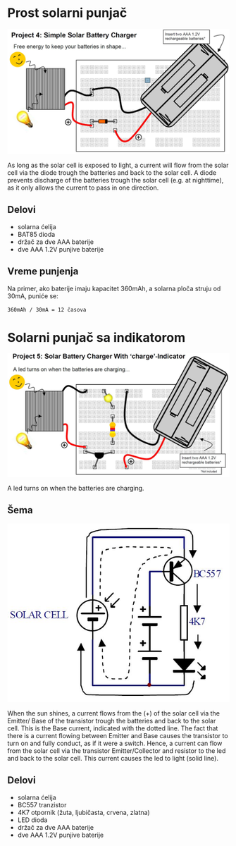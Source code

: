 # Prost solarni punjač

![](../slike/solarni-punjac.jpg)

As long as the solar cell is exposed to light, a current will flow from the solar cell via the diode trough the batteries and back to the solar cell. A diode prevents discharge of the batteries trough the solar cell (e.g. at nighttime), as it only allows the current to pass in one direction.

## Delovi

- solarna ćelija
- BAT85 dioda
- držač za dve AAA baterije
- dve AAA 1.2V punjive baterije

## Vreme punjenja

Na primer, ako baterije imaju kapacitet 360mAh, a solarna ploča struju od 30mA, puniće se:

```
360mAh / 30mA = 12 časova
```

# Solarni punjač sa indikatorom

![](../slike/solarni-punjac-indikator.jpg)

A led turns on when the batteries are charging. 

## Šema

![](../slike/solarni-punjac-indikator-shema.jpg)

When the sun shines, a current flows from the (+) of the solar cell via the Emitter/ Base of the transistor trough the batteries and back to the solar cell. This is the Base current, indicated with the dotted line. The fact that there is a current flowing between Emitter and Base causes the transistor to turn on and fully conduct, as if it were a switch. Hence, a current can flow from the solar cell via the transistor Emitter/Collector and resistor to the led and back to the solar cell. This current causes the led to light (solid line).

## Delovi 

- solarna ćelija
- BC557 tranzistor
- 4K7 otpornik (žuta, ljubičasta, crvena, zlatna)
- LED dioda
- držač za dve AAA baterije
- dve AAA 1.2V punjive baterije
